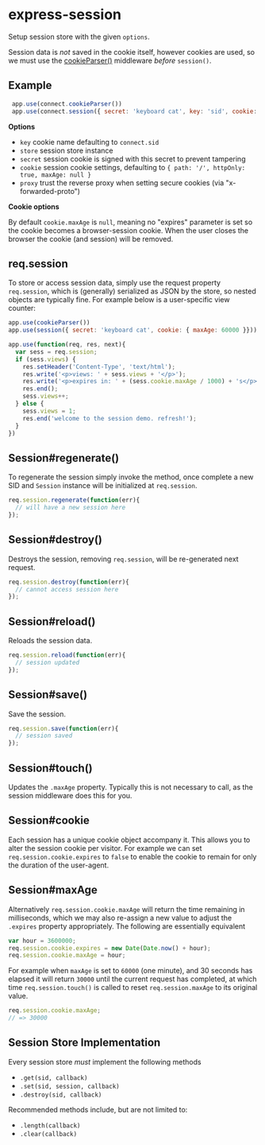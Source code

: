 # express-session

Setup session store with the given `options`.

Session data is _not_ saved in the cookie itself, however
cookies are used, so we must use the [cookieParser()](cookieParser.html)
middleware _before_ `session()`.

## Example

```js
 app.use(connect.cookieParser())
 app.use(connect.session({ secret: 'keyboard cat', key: 'sid', cookie: { secure: true }}))
```

**Options**

  - `key` cookie name defaulting to `connect.sid`
  - `store` session store instance
  - `secret` session cookie is signed with this secret to prevent tampering
  - `cookie` session cookie settings, defaulting to `{ path: '/', httpOnly: true, maxAge: null }`
  - `proxy` trust the reverse proxy when setting secure cookies (via "x-forwarded-proto")

**Cookie options**

By default `cookie.maxAge` is `null`, meaning no "expires" parameter is set
so the cookie becomes a browser-session cookie. When the user closes the
browser the cookie (and session) will be removed.

## req.session

To store or access session data, simply use the request property `req.session`,
which is (generally) serialized as JSON by the store, so nested objects
are typically fine. For example below is a user-specific view counter:

```js
app.use(cookieParser())
app.use(session({ secret: 'keyboard cat', cookie: { maxAge: 60000 }}))

app.use(function(req, res, next){
  var sess = req.session;
  if (sess.views) {
    res.setHeader('Content-Type', 'text/html');
    res.write('<p>views: ' + sess.views + '</p>');
    res.write('<p>expires in: ' + (sess.cookie.maxAge / 1000) + 's</p>');
    res.end();
    sess.views++;
  } else {
    sess.views = 1;
    res.end('welcome to the session demo. refresh!');
  }
})
```

## Session#regenerate()

To regenerate the session simply invoke the method, once complete
a new SID and `Session` instance will be initialized at `req.session`.

```js
req.session.regenerate(function(err){
  // will have a new session here
});
```

## Session#destroy()

Destroys the session, removing `req.session`, will be re-generated next request.

```js
req.session.destroy(function(err){
  // cannot access session here
});
```

## Session#reload()

Reloads the session data.

```js
req.session.reload(function(err){
  // session updated
});
```

## Session#save()

Save the session.

```js
req.session.save(function(err){
  // session saved
});
```

## Session#touch()

Updates the `.maxAge` property. Typically this is
not necessary to call, as the session middleware does this for you.

## Session#cookie

Each session has a unique cookie object accompany it. This allows
you to alter the session cookie per visitor. For example we can
set `req.session.cookie.expires` to `false` to enable the cookie
to remain for only the duration of the user-agent.

## Session#maxAge

Alternatively `req.session.cookie.maxAge` will return the time
remaining in milliseconds, which we may also re-assign a new value
to adjust the `.expires` property appropriately. The following
are essentially equivalent

```js
var hour = 3600000;
req.session.cookie.expires = new Date(Date.now() + hour);
req.session.cookie.maxAge = hour;
```

For example when `maxAge` is set to `60000` (one minute), and 30 seconds
has elapsed it will return `30000` until the current request has completed,
at which time `req.session.touch()` is called to reset `req.session.maxAge`
to its original value.

```js
req.session.cookie.maxAge;
// => 30000
```

## Session Store Implementation

Every session store _must_ implement the following methods

   - `.get(sid, callback)`
   - `.set(sid, session, callback)`
   - `.destroy(sid, callback)`

Recommended methods include, but are not limited to:

   - `.length(callback)`
   - `.clear(callback)`
